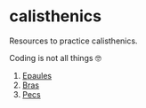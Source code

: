 # calisthenics
Resources to practice calisthenics.

Coding is not all things 🤓

1. [Epaules](shoulders.md)
2. [Bras](arms.md)
3. [Pecs](pecs.md)
